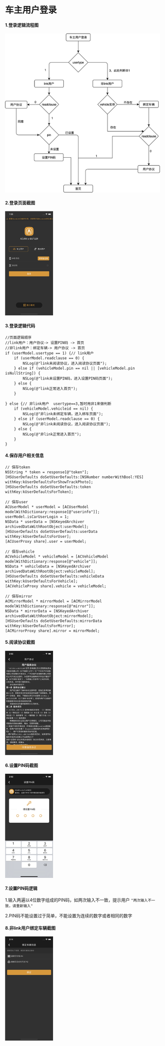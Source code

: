 # 车主用户登录

#### 1.登录逻辑流程图

![登录逻辑](../Part3/登录逻辑.png)

#### 2.登录页面截图

<img src="../Part3/登录页面截图.png" alt="截图" style="zoom: 33%;" />

#### 3.登录逻辑代码

```objc
//页面逻辑顺序
//link用户：用户协议-> 设置PIN码 -> 首页
//非link用户：绑定车辆-> 用户协议 -> 首页
if (userModel.usertype == 1) {// link用户
    if (userModel.readclause == 0) {
        NSLog(@"link未阅读协议，进入阅读协议页面");
    } else if (vehicleModel.pin == nil || [vehicleModel.pin isNullString]) {
        NSLog(@"link未设置PIN码，进入设置PIN码页面");
    } else {
        NSLog(@"link正常进入首页");
    }
    
} else {// 非link用户  usertype==3,暂时用非1来做判断
    if (vehicleModel.vehicleid == nil) {
        NSLog(@"非link未绑定车辆，进入绑车页面");
    } else if (userModel.readclause == 0) {
        NSLog(@"非link未阅读协议，进入阅读协议页面");
    } else {
        NSLog(@"非link正常进入首页");
    }
}
```



#### 4.保存用户相关信息

```objc
// 保存token
NSString * token = response[@"token"];
[HSUserDefaults doSetUserDefaults:[NSNumber numberWithBool:YES]  withKey:kUserDefaultsForShowTrackPhoto];
[HSUserDefaults doSetUserDefaults:token withKey:kUserDefaultsForToken];

// 保存user
ACUserModel * userModel = [ACUserModel modelWithDictionary:response[@"userinfo"]];
userModel.isCarUserLogin = 1;
NSData * userData = [NSKeyedArchiver archivedDataWithRootObject:userModel];
[HSUserDefaults doSetUserDefaults:userData withKey:kUserDefaultsForUser];
[ACUserProxy share].user = userModel;

// 保存vehicle
ACVehicleModel * vehicleModel = [ACVehicleModel modelWithDictionary:response[@"vehicle"]];
NSData * vehicleData = [NSKeyedArchiver archivedDataWithRootObject:vehicleModel];
[HSUserDefaults doSetUserDefaults:vehicleData withKey:kUserDefaultsForVehicle];
[ACVehicleProxy share].vehicle = vehicleModel;

// 保存mirror
ACMirrorModel * mirrorModel = [ACMirrorModel modelWithDictionary:response[@"mirror"]];
NSData * mirrorData = [NSKeyedArchiver archivedDataWithRootObject:mirrorModel];
[HSUserDefaults doSetUserDefaults:mirrorData withKey:kUserDefaultsForMirror];
[ACMirrorProxy share].mirror = mirrorModel;
```



#### 5.阅读协议截图

<img src="../Part3/阅读协议页面截图.png" alt="阅读协议截图" style="zoom: 33%;" />

#### 6.设置PIN码截图

<img src="../Part3/设置PIN码截图.png" alt="设置PIN码截图" style="zoom:33%;"/>

#### 7.设置PIN码逻辑

1.输入两遍以4位数字组成的PIN码，如两次输入不一致，提示用户 `"两次输入不一致，请重新输入"`

2.PIN码不能设置过于简单，不能设置为连续的数字或者相同的数字



#### 8.非link用户绑定车辆截图

<img src="../Part3/非link绑定车辆.png" alt="Simulator Screen Shot - iPhone X - 2020-06-09 at 14.14.58" style="zoom:33%;" />

